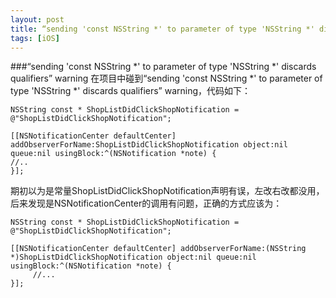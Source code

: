 ```yaml
---
layout: post
title: “sending 'const NSString *' to parameter of type 'NSString *' discards qualifiers” warning
tags: [iOS]
---
```


###“sending 'const NSString *' to parameter of type 'NSString *' discards qualifiers” warning
在项目中碰到“sending 'const NSString *' to parameter of type 'NSString *' discards qualifiers” warning，代码如下：

```Objcetive-C
NSString const * ShopListDidClickShopNotification = @"ShopListDidClickShopNotification";

[[NSNotificationCenter defaultCenter] addObserverForName:ShopListDidClickShopNotification object:nil queue:nil usingBlock:^(NSNotification *note) {
//..
}];
```
期初以为是常量ShopListDidClickShopNotification声明有误，左改右改都没用，后来发现是NSNotificationCenter的调用有问题，正确的方式应该为：

```Objcetive-C
NSString const * ShopListDidClickShopNotification = @"ShopListDidClickShopNotification";

[[NSNotificationCenter defaultCenter] addObserverForName:(NSString *)ShopListDidClickShopNotification object:nil queue:nil usingBlock:^(NSNotification *note) {
     //...
}];
    
```